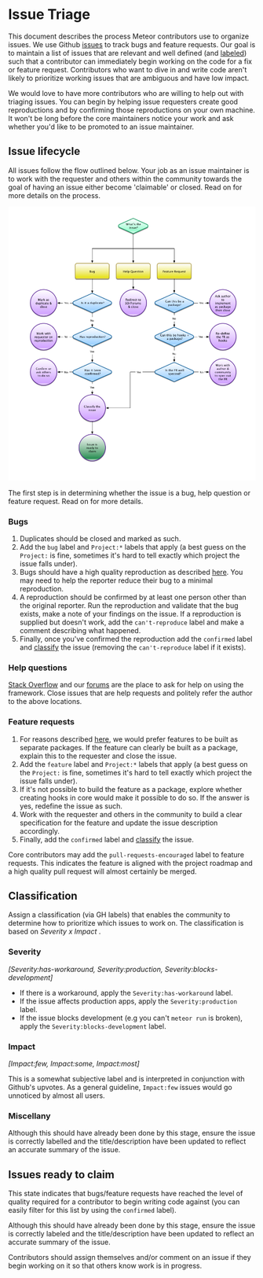 # Issue Triage

This document describes the process Meteor contributors use to organize issues. We use Github [issues](https://github.com/meteor/meteor/issues) to track bugs and feature requests. Our goal is to maintain a list of issues that are relevant and well defined (and [labeled](https://github.com/meteor/meteor/labels)) such that a contributor can immediately begin working on the code for a fix or feature request. Contributors who want to dive in and write code aren't likely to prioritize working issues that are ambiguous and have low impact.

We would love to have more contributors who are willing to help out with triaging issues. You can begin by helping issue requesters create good reproductions and by confirming those reproductions on your own machine. It won't be long before the core maintainers notice your work and ask whether you'd like to be promoted to an issue maintainer.

## Issue lifecycle

All issues follow the flow outlined below. Your job as an issue maintainer is to work with the requester and others within the community towards the goal of having an issue either become 'claimable' or closed. Read on for more details on the process.

![Flowchart](IssueTriageFlow.png "Issue Lifecycle")

The first step is in determining whether the issue is a bug, help question or feature request. Read on for more details.

### Bugs

1. Duplicates should be closed and marked as such.
2. Add the `bug` label and `Project:*` labels that apply (a best guess on the `Project:` is fine, sometimes it's hard to tell exactly which project the issue falls under).
3. Bugs should have a high quality reproduction as described [here](Contributing.md#reporting-bug). You may need to help the reporter reduce their bug to a minimal reproduction.
4. A reproduction should be confirmed by at least one person other than the original reporter. Run the reproduction and validate that the bug exists, make a note of your findings on the issue. If a reproduction is supplied but doesn't work, add the `can't-reproduce` label and make a comment describing what happened.
5. Finally, once you've confirmed the reproduction add the `confirmed` label and [classify](#classification) the issue (removing the `can't-reproduce` label if it exists).

### Help questions

[Stack Overflow](http://stackoverflow.com/questions/tagged/meteor) and our [forums](https://forums.meteor.com/c/help) are the place to ask for help on using the framework. Close issues that are help requests and politely refer the author to the above locations.

### Feature requests

1. For reasons described [here](Contributing.md#feature-requests), we would prefer features to be built as separate packages. If the feature can clearly be built as a package, explain this to the requester and close the issue.
2. Add the `feature` label and `Project:*` labels that apply (a best guess on the `Project:` is fine, sometimes it's hard to tell exactly which project the issue falls under).
3. If it's not possible to build the feature as a package, explore whether creating hooks in core would make it possible to do so. If the answer is yes, redefine the issue as such.
4. Work with the requester and others in the community to build a clear specification for the feature and update the issue description accordingly.
5. Finally, add the `confirmed` label and [classify](#classification) the issue.

Core contributors may add the `pull-requests-encouraged` label to feature requests. This indicates the feature is aligned with the project roadmap and a high quality pull request will almost certainly be merged.

<h2 id="classification">Classification</h2>

Assign a classification (via GH labels) that enables the community to determine how to prioritize which issues to work on. The classification is based on *Severity x Impact* .

### Severity
_[Severity:has-workaround, Severity:production, Severity:blocks-development]_

- If there is a workaround, apply the `Severity:has-workaround` label.
- If the issue affects production apps, apply the `Severity:production` label.
- If the issue blocks development (e.g you can't `meteor run` is broken), apply the `Severity:blocks-development` label.

### Impact
_[Impact:few, Impact:some, Impact:most]_

This is a somewhat subjective label and is interpreted in conjunction with Github's upvotes. As a general guideline, `Impact:few` issues would go unnoticed by almost all users.

### Miscellany

Although this should have already been done by this stage, ensure the issue is
correctly labelled and the title/description have been updated to reflect an
accurate summary of the issue.

## Issues ready to claim

This state indicates that bugs/feature requests have reached the level of quality
required for a contributor to begin writing code against (you can easily filter for this list by using the `confirmed` label).

Although this should have already been done by this stage, ensure the issue is
correctly labeled and the title/description have been updated to reflect an
accurate summary of the issue.

Contributors should assign themselves and/or comment on an issue if they begin working on it so that others know work is in progress.
